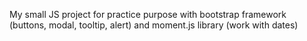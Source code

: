 My small JS project for practice purpose with bootstrap framework (buttons, modal, tooltip, alert) and moment.js library (work with dates)